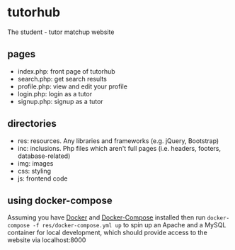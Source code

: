 # tutorhub
The student - tutor matchup website

## pages
- index.php:   front page of tutorhub
- search.php:  get search results
- profile.php: view and edit your profile
- login.php:   login as a tutor
- signup.php:  signup as a tutor

## directories
- res: resources. Any libraries and frameworks (e.g. jQuery, Bootstrap)
- inc: inclusions. Php files which aren't full pages (i.e. headers, footers, database-related)
- img: images
- css: styling
- js:  frontend code

## using docker-compose
Assuming you have [Docker](https://www.docker.com/) and [Docker-Compose](https://docs.docker.com/compose/) installed then run `docker-compose -f res/docker-compose.yml up` to spin up an Apache and a MySQL container for local development, which should provide access to the website via localhost:8000
